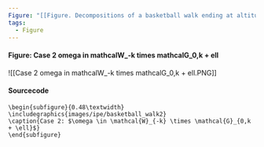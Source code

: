 ```yaml
---
Figure: "[[Figure. Decompositions of a basketball walk ending at altitude ell]]"
tags:
  - Figure
---
```

#### Figure: Case 2 omega in mathcalW_-k times mathcalG_0,k + ell

![[Case 2 omega in mathcalW_-k times mathcalG_0,k + ell.PNG]]

#### Sourcecode

```
\begin{subfigure}{0.48\textwidth}
\includegraphics{images/ipe/basketball_walk2}
\caption{Case 2: $\omega \in \mathcal{W}_{-k} \times \mathcal{G}_{0,k + \ell}$}
\end{subfigure}
```